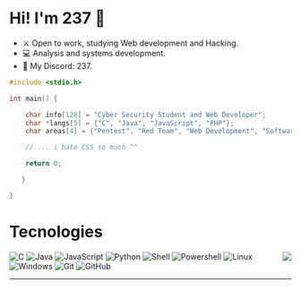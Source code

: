 # Hi! I'm 237 :wave:

    
- :crossed_swords: Open to work, studying Web development and Hacking.
- :computer: Analysis and systems development.
- :email: My Discord: 237.

```C
#include <stdio.h>

int main() {

    char info[128] = "Cyber Security Student and Web Developer";
    char *langs[5] = {"C", "Java", "JavaScript", "PHP"};
    char areas[4] = {"Pentest", "Red Team", "Web Development", "Software Development"};

    // ... i hate CSS so much ^^

    return 0;

   }

}
```
# Tecnologies
  <img align="right" src="https://media4.giphy.com/media/v1.Y2lkPTc5MGI3NjExYno5aGdyanp3b28xMm51aG8ydnh6a3ZiYWZudGw0dmw3a2hscDA5NCZlcD12MV9pbnRlcm5hbF9naWZfYnlfaWQmY3Q9cw/vfTnz2QVJ1ip2/giphy.gif">
  <div align="left">
    <div>
      <img alt="C" src="https://img.shields.io/badge/c-100000?style=for-the-badge&logo=c">
      <img alt="Java" src="https://img.shields.io/badge/Java-100000?style=for-the-badge&logo=openjdk&logoColor=orange">
      <img alt="JavaScript" src="https://shields.io/badge/JavaScript-100000?style=for-the-badge&logo=JavaScript&logoColor=yellow">
      <img alt="Python" src="https://img.shields.io/badge/python-100000?style=for-the-badge&logo=python&logoColor=blue">
      <img alt="Shell" src="https://img.shields.io/badge/shell-100000?style=for-the-badge&logo=shellscript">
      <img alt="Powershell" src="https://img.shields.io/badge/powershell-100000?style=for-the-badge&logo=powershell">
      <img alt="Linux" src="https://img.shields.io/badge/linux-100000?style=for-the-badge&logo=linux">
      <img alt="Windows" src="https://img.shields.io/badge/windows-100000?style=for-the-badge&logo=windows">
      <img alt="Git" src="https://img.shields.io/badge/git-100000?style=for-the-badge&logo=git">
      <img alt="GitHub" src="https://img.shields.io/badge/github-100000?style=for-the-badge&logo=github">
    </div>
    <hr height="1">
  </div>
